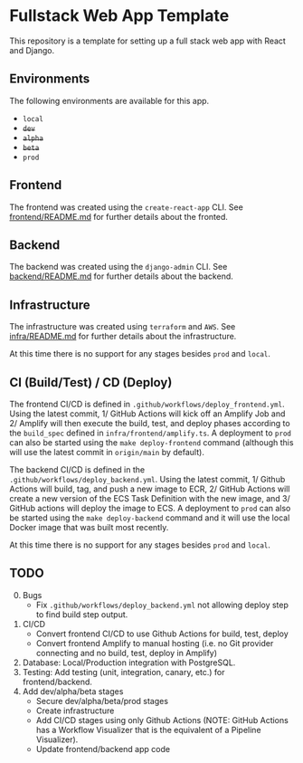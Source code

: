 # Fullstack Web App Template

This repository is a template for setting up a full stack web app with React and Django.

## Environments

The following environments are available for this app.

- `local`
- ~~`dev`~~
- ~~`alpha`~~
- ~~`beta`~~
- `prod`

## Frontend

The frontend was created using the `create-react-app` CLI. See [frontend/README.md](frontend/README.md) for further details about the fronted.

## Backend

The backend was created using the `django-admin` CLI. See [backend/README.md](backend/README.md) for further details about the backend.

## Infrastructure

The infrastructure was created using `terraform` and `AWS`. See [infra/README.md](infra/README.md) for further details about the infrastructure.

At this time there is no support for any stages besides `prod` and `local`.

## CI (Build/Test) / CD (Deploy)

The frontend CI/CD is defined in `.github/workflows/deploy_frontend.yml`. Using the latest commit, 1/ GitHub Actions will kick off an Amplify Job and 2/ Amplify will then execute the build, test, and deploy phases according to the `build_spec` defined in `infra/frontend/amplify.ts`. A deployment to `prod` can also be started using the `make deploy-frontend` command (although this will use the latest commit in `origin/main` by default).

The backend CI/CD is defined in the `.github/workflows/deploy_backend.yml`. Using the latest commit, 1/ Github Actions will build, tag, and push a new image to ECR, 2/ GitHub Actions will create a new version of the ECS Task Definition with the new image, and 3/ GitHub actions will deploy the image to ECS. A deployment to `prod` can also be started using the `make deploy-backend` command and it will use the local Docker image that was built most recently.

At this time there is no support for any stages besides `prod` and `local`.

## TODO

0. Bugs
   - Fix `.github/workflows/deploy_backend.yml` not allowing deploy step to find build step output.
1. CI/CD
   - Convert frontend CI/CD to use Github Actions for build, test, deploy
   - Convert frontend Amplify to manual hosting (i.e. no Git provider connecting and no build, test, deploy in Amplify)
2. Database: Local/Production integration with PostgreSQL.
3. Testing: Add testing (unit, integration, canary, etc.) for frontend/backend.
4. Add dev/alpha/beta stages
   - Secure dev/alpha/beta/prod stages
   - Create infrastructure
   - Add CI/CD stages using only Github Actions (NOTE: GitHub Actions has a Workflow Visualizer that is the equivalent of a Pipeline Visualizer).
   - Update frontend/backend app code
